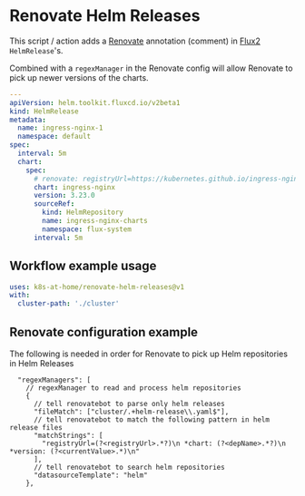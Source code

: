 # Renovate Helm Releases

This script / action adds a [Renovate](https://github.com/renovatebot/renovate) annotation (comment) in [Flux2](https://github.com/fluxcd/flux2) `HelmRelease`'s. 

Combined with a `regexManager` in the Renovate config will allow Renovate to pick up newer versions of the charts.

```yaml
---
apiVersion: helm.toolkit.fluxcd.io/v2beta1
kind: HelmRelease
metadata:
  name: ingress-nginx-1
  namespace: default
spec:
  interval: 5m
  chart:
    spec:
      # renovate: registryUrl=https://kubernetes.github.io/ingress-nginx
      chart: ingress-nginx
      version: 3.23.0
      sourceRef:
        kind: HelmRepository
        name: ingress-nginx-charts
        namespace: flux-system
      interval: 5m
```

## Workflow example usage

```yaml
uses: k8s-at-home/renovate-helm-releases@v1
with:
  cluster-path: './cluster'
```

## Renovate configuration example

The following is needed in order for Renovate to pick up Helm repositories in Helm Releases

```jsonc
  "regexManagers": [
    // regexManager to read and process helm repositories
    {
      // tell renovatebot to parse only helm releases
      "fileMatch": ["cluster/.+helm-release\\.yaml$"],
      // tell renovatebot to match the following pattern in helm release files
      "matchStrings": [
        "registryUrl=(?<registryUrl>.*?)\n *chart: (?<depName>.*?)\n *version: (?<currentValue>.*)\n"
      ],
      // tell renovatebot to search helm repositories
      "datasourceTemplate": "helm"
    },
```
